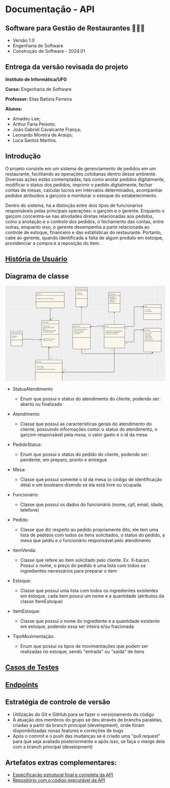 # Documentação - API

## Software para Gestão de Restaurantes 🥘🍳🔥

- Versão 1.0
- Engenharia de Software
- Construção de Software - 2024.01

## Entrega da versão revisada do projeto

**Instituto de Informática/UFG**

**Curso:** Engenharia de Software

**Professor:** Elias Batista Ferreira

**Alunos:**

- Amadeu Lee;
- Arthur Faria Peixoto;
- João Gabriel Cavalcante França;
- Leonardo Moreira de Araújo;
- Luca Santos Martins.

## Introdução

O projeto consiste em um sistema de gerenciamento de pedidos em um restaurante, facilitando as operações cotidianas dentro desse ambiente. Diversas ações estão contempladas, tais como anotar pedidos digitalmente, modificar o status dos pedidos, imprimir o pedido digitalmente, fechar contas de mesas, calcular lucros em intervalos determinados, acompanhar pedidos atribuídos a garçons e monitorar o estoque do estabelecimento.

Dentro do sistema, há a distinção entre dois tipos de funcionários responsáveis pelas principais operações: o garçom e o gerente. Enquanto o garçom concentra-se nas atividades diretas relacionadas aos pedidos, como a anotação e o controle dos pedidos, o fechamento das contas, entre outras, enquanto isso, o gerente desempenha a parte relacionada ao controle de estoque, financeiro e das estatísticas do restaurante. Portanto, cabe ao gerente, quando identificada a falta de algum produto em estoque, providenciar a compra e a reposição do item.

## [História de Usuário](https://github.com/amadeulee/construcao-software-sgr/blob/master/SGR%20-%20Hist%C3%B3rias%20de%20Usu%C3%A1rio.pdf)

## **Diagrama de classe**

![image](https://github.com/amadeulee/construcao-software-sgr/blob/1663359318979e4a67579ef226a56b1a963890d5/Diagrama%20de%20Classes.png)

- StatusAtendimento
  
  - Enum que possui o status do atendimento do cliente, podendo ser: aberto ou finalizado
    
- Atendimento
  
  - Classe que possuí as características gerais do atendimento do cliente, possuindo informações como: o status do atendimento, o garçom responsável pela mesa, o valor gasto e o id da mesa 
    
- PedidoStatus:

  - Enum que possui o status do pedido do cliente, podendo ser: pendente, em preparo, pronto e entregue

- Mesa:

  - Classe que possuí somente o id da mesa (o código de identificação dela) e um booleano dizendo se ela está livre ou ocupada

- Funcionário:

  - Classe que possuí os dados do funcionário (nome, cpf, email, idade, telefone)

- Pedido:

  - Classe que diz respeito ao pedido propriamente dito, ele tem uma lista de pedidos com todos os itens solicitados, o status do pedido, a mesa que pediu e o funcionário responsável pelo atendimento

- ItemVenda:

  - Classe que refere ao item solicitado pelo cliente. Ex: X-bacon. Possuí o nome, o preço do pedido e uma lista com todos os ingredientes necessários para preparar o item

- Estoque:

  - Classe que possuí uma lista com todos os ingredientes existentes em estoque, cada item possuí um nome e a quantidade (atributos da classe ItemEstoque)

- ItemEstoque:
  
  - Classe que possuí o nome do ingrediente e a quantidade existente em estoque, podendo essa ser inteira e/ou fracionada
  
- TipoMovimentação:
  
  -  Enum que possui os tipos de movimentações que podem ser realizadas no estoque, sendo "entrada" ou "saída" de itens
     
## [Casos de Testes](https://github.com/amadeulee/construcao-software-sgr/blob/master/SGR%20-%20Casos%20de%20Teste.pdf)

## [Endpoints](https://github.com/amadeulee/construcao-software-sgr/blob/master/SGR%20-%20Endpoints.pdf)

## Estratégia de controle de versão

  -  Utilização do Git e GitHub para se fazer o versionamento do código
  -  A atuação dos membros do grupo se deu através de branchs paralelas, criadas a partir da branch principal (development), onde foram disponibilizadas novas features e correções de bugs
  -  Após o commit e o push das mudanças se é criado uma "pull request" para que seja avaliado posteriormente e após isso, se faça o merge dela com a branch principal (development)

## Artefatos extras complementares:

- [Especificação estrutural final e completa da API](https://github.com/amadeulee/construcao-software-sgr/blob/2bdf2315119c5dd97ec61db1a2e5d5abddd245c9/Projeto-API.pdf)
- [Repositório com o código executável da API](https://github.com/lucamartins/ufg-cs-sgr-core-api)
